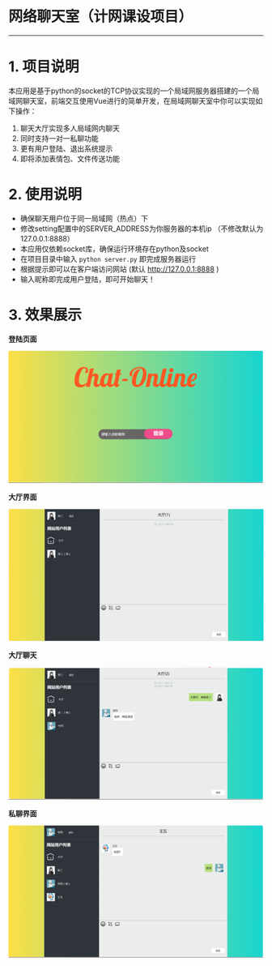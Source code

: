 # 网络聊天室（计网课设项目）

___

# 1. 项目说明

​	本应用是基于python的socket的TCP协议实现的一个局域网服务器搭建的一个局域网聊天室，前端交互使用Vue进行的简单开发，在局域网聊天室中你可以实现如下操作：

1. 聊天大厅实现多人局域网内聊天
2. 同时支持一对一私聊功能
3. 更有用户登陆、退出系统提示
4. 即将添加表情包、文件传送功能



# 2. 使用说明

- 确保聊天用户位于同一局域网（热点）下
- 修改setting配置中的SERVER_ADDRESS为你服务器的本机ip
  （不修改默认为127.0.0.1:8888）
- 本应用仅依赖socket库，确保运行环境存在python及socket
- 在项目目录中输入 `python server.py` 即完成服务器运行
- 根据提示即可以在客户端访问网站 (默认 http://127.0.0.1:8888 )
- 输入昵称即完成用户登陆，即可开始聊天！



# 3. 效果展示

**登陆页面**

![](.\md_pic\登陆截图.png)



**大厅界面**

![](.\md_pic\大厅界面.png)



**大厅聊天**

![](.\md_pic\大厅聊天.png)



**私聊界面**

![](.\md_pic\私聊.png)